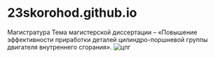 # 23skorohod.github.io
Магистратура
Тема магистерской диссертации – «Повышение эффективности приработки деталей цилиндро-поршневой группы двигателя внутреннего сгорания».
![цпг](https://github.com/23skorohod/23skorohod.github.io/assets/153839439/9a085a4c-1bb2-4b5f-b8f1-587b83f2aa47)

